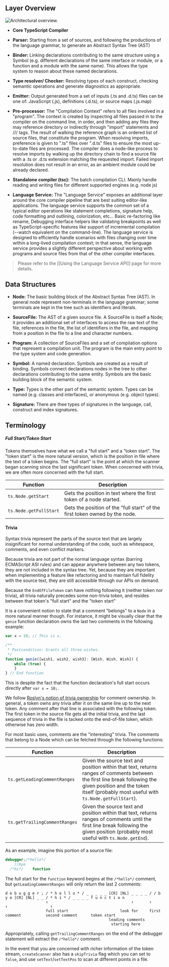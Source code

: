 ## Layer Overview

![Architectural overview.](https://raw.githubusercontent.com/wiki/Microsoft/TypeScript/images/architecture.png)

* **Core TypeScript Compiler**
 * **Parser:** Starting from a set of sources, and following the productions of the language grammar, to generate an Abstract Syntax Tree (AST)

 * **Binder:** Linking declarations contributing to the same structure using a Symbol (e.g. different declarations of the same interface or module, or a function and a module with the same name). This allows the type system to reason about these named declarations. 

 * **Type resolver/ Checker:** Resolving types of each construct, checking semantic operations and generate diagnostics as appropriate.

 * **Emitter:** Output generated from a set of inputs (.ts and .d.ts) files can be one of: JavaScript (.js), definitions (.d.ts), or source maps (.js.map)

 * **Pre-processor:** The "Compilation Context" refers to all files involved in a "program". The context is created by inspecting all files passed in to the compiler on the command line, in order, and then adding any files they may reference directory or indirectly through "import" statements and /// <references > tags.
The result of walking the reference graph is an ordered list of source files, that constitute the program.
When resolving imports, preference is given to ".ts" files over ".d.ts" files to ensure the most up-to-date files are processed.
The compiler does a node-like process to resolve imports by walking up the directory chain to find a source file with a .ts or .d.ts extension matching the requested import.
Failed import resolution does not result in an error, as an ambient module could be already declared.

* **Standalone compiler (tsc):** The batch compilation CLI. Mainly handle reading and writing files for different supported engines (e.g. node js)

* **Language Service:** The "Language Service" exposes an additional layer around the core compiler pipeline that are best suiting editor-like applications.
The language service supports the common set of a typical editor operations like statement completions, signature help, code formatting and outlining, colorization, etc... Basic re-factoring like rename, Debugging interface helpers like validating breakpoints as well as TypeScript-specific features like support of incremental compilation (--watch equivalent on the command-line). The language service is designed to efficiently handle scenarios with files changing over time within a long-lived compilation context; in that sense, the language service provides a slightly different perspective about working with programs and source files from that of the other compiler interfaces.
> Please refer to the [[Using the Language Service API]] page for more details.

## Data Structures

* **Node:** The basic building block of the Abstract Syntax Tree (AST). In general node represent non-terminals in the language grammar; some terminals are kept in the tree such as identifiers and literals.

* **SourceFile:** The AST of a given source file. A SourceFile is itself a Node; it provides an additional set of interfaces to access the raw text of the file, references in the file, the list of identifiers in the file, and mapping from a position in the file to a line and character numbers.

* **Program:** A collection of SourceFiles and a set of compilation options that represent a compilation unit. The program is the main entry point to the type system and code generation. 

* **Symbol:** A named declaration. Symbols are created as a result of binding. Symbols connect declarations nodes in the tree to other declarations contributing to the same entity. Symbols are the basic building block of the semantic system. 

* **Type:** Types is the other part of the semantic system. Types can be named (e.g. classes and interfaces), or anonymous (e.g. object types). 

* **Signature:** There are thee types of signatures in the language, call, construct and index signatures.

## Terminology

##### **Full Start/Token Start**

Tokens themselves have what we call a "full start" and a "token start". The "token start" is the more natural version, which is the position in file where the text of a token begins. The "full start" is the point at which the scanner began scanning since the last significant token. When concerned with trivia, we are often more concerned with the full start.

Function | Description
---------|------------
`ts.Node.getStart` | Gets the position in text where the first token of a node started.
`ts.Node.getFullStart` | Gets the position of the "full start" of the first token owned by the node.

#### **Trivia**

Syntax trivia represent the parts of the source text that are largely insignificant for normal understanding of the code, such as whitespace, comments, and even conflict markers.

Because trivia are not part of the normal language syntax (barring ECMAScript ASI rules) and can appear anywhere between any two tokens, they are not included in the syntax tree. Yet, because they are important when implementing a feature like refactoring and to maintain full fidelity with the source text, they are still accessible through our APIs on demand.

Because the `EndOfFileToken` can have nothing following it (neither token nor trivia), all trivia naturally precedes some non-trivia token, and resides between that token's "full start" and the "token start"

It is a convenient notion to state that a comment "belongs" to a `Node` in a more natural manner though. For instance, it might be visually clear that the `genie` function declaration owns the last two comments in the following example:

```TypeScript
var x = 10; // This is x.

/**
 * Postcondition: Grants all three wishes.
 */
function genie([wish1, wish2, wish3]: [Wish, Wish, Wish]) {
    while (true) {
    }
} // End function
```

This is despite the fact that the function declaration's full start occurs directly after `var x = 10;`.

We follow [Roslyn's notion of trivia ownership](https://github.com/dotnet/roslyn/wiki/Roslyn%20Overview#syntax-trivia) for comment ownership. In general, a token owns any trivia after it on the same line up to the next token. Any comment after that line is associated with the following token. The first token in the source file gets all the initial trivia, and the last sequence of trivia in the file is tacked onto the end-of-file token, which otherwise has zero width.

For most basic uses, comments are the "interesting" trivia. The comments that belong to a Node which can be fetched through the following functions:

Function | Description
---------|------------
`ts.getLeadingCommentRanges` | Given the source text and position within that text, returns ranges of comments between the first line break following the given position and the token itself (probably most useful with `ts.Node.getFullStart`).
`ts.getTrailingCommentRanges` | Given the source text and position within that text, returns ranges of comments until the first line break following the given position (probably most useful with `ts.Node.getEnd`).

As an example, imagine this portion of a source file:

```TypeScript
debugger;/*hello*/     
    //bye
  /*hi*/    function
```

The full start for the `function` keyword begins at the `/*hello*/` comment, but `getLeadingCommentRanges` will only return the last 2 comments:

```
d e b u g g e r ; / * h e l l o * / _ _ _ _ _ [CR] [NL] _ _ _ _ / / b y e [CR] [NL] _ _ / * h i * / _ _ _ _ f u n c t i o n 
                  ↑                                     ↑       ↑                       ↑                   ↑
                  full start                       look for     first comment           second comment      token start
                                              leading comments 
                                               starting here
```

Appropriately, calling `getTrailingCommentRanges` on the end of the debugger statement will extract the `/*hello*/` comment.

In the event that you are concerned with richer information of the token stream, `createScanner` also has a `skipTrivia` flag which you can set to `false`, and use `setText`/`setTextPos` to scan at different points in a file.
